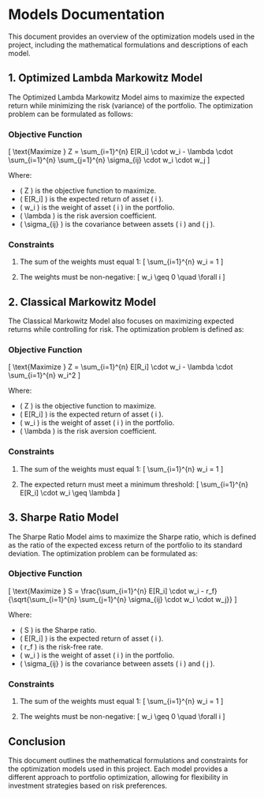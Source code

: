# Models Documentation

This document provides an overview of the optimization models used in the project, including the mathematical formulations and descriptions of each model.

## 1. Optimized Lambda Markowitz Model

The Optimized Lambda Markowitz Model aims to maximize the expected return while minimizing the risk (variance) of the portfolio. The optimization problem can be formulated as follows:

### Objective Function

\[
\text{Maximize } Z = \sum_{i=1}^{n} E[R_i] \cdot w_i - \lambda \cdot \sum_{i=1}^{n} \sum_{j=1}^{n} \sigma_{ij} \cdot w_i \cdot w_j
\]

Where:
- \( Z \) is the objective function to maximize.
- \( E[R_i] \) is the expected return of asset \( i \).
- \( w_i \) is the weight of asset \( i \) in the portfolio.
- \( \lambda \) is the risk aversion coefficient.
- \( \sigma_{ij} \) is the covariance between assets \( i \) and \( j \).

### Constraints

1. The sum of the weights must equal 1:
   \[
   \sum_{i=1}^{n} w_i = 1
   \]

2. The weights must be non-negative:
   \[
   w_i \geq 0 \quad \forall i
   \]

## 2. Classical Markowitz Model

The Classical Markowitz Model also focuses on maximizing expected returns while controlling for risk. The optimization problem is defined as:

### Objective Function

\[
\text{Maximize } Z = \sum_{i=1}^{n} E[R_i] \cdot w_i - \lambda \cdot \sum_{i=1}^{n} w_i^2
\]

Where:
- \( Z \) is the objective function to maximize.
- \( E[R_i] \) is the expected return of asset \( i \).
- \( w_i \) is the weight of asset \( i \) in the portfolio.
- \( \lambda \) is the risk aversion coefficient.

### Constraints

1. The sum of the weights must equal 1:
   \[
   \sum_{i=1}^{n} w_i = 1
   \]

2. The expected return must meet a minimum threshold:
   \[
   \sum_{i=1}^{n} E[R_i] \cdot w_i \geq \lambda
   \]

## 3. Sharpe Ratio Model

The Sharpe Ratio Model aims to maximize the Sharpe ratio, which is defined as the ratio of the expected excess return of the portfolio to its standard deviation. The optimization problem can be formulated as:

### Objective Function

\[
\text{Maximize } S = \frac{\sum_{i=1}^{n} E[R_i] \cdot w_i - r_f}{\sqrt{\sum_{i=1}^{n} \sum_{j=1}^{n} \sigma_{ij} \cdot w_i \cdot w_j}}
\]

Where:
- \( S \) is the Sharpe ratio.
- \( E[R_i] \) is the expected return of asset \( i \).
- \( r_f \) is the risk-free rate.
- \( w_i \) is the weight of asset \( i \) in the portfolio.
- \( \sigma_{ij} \) is the covariance between assets \( i \) and \( j \).

### Constraints

1. The sum of the weights must equal 1:
   \[
   \sum_{i=1}^{n} w_i = 1
   \]

2. The weights must be non-negative:
   \[
   w_i \geq 0 \quad \forall i
   \]

## Conclusion

This document outlines the mathematical formulations and constraints for the optimization models used in this project. Each model provides a different approach to portfolio optimization, allowing for flexibility in investment strategies based on risk preferences.
